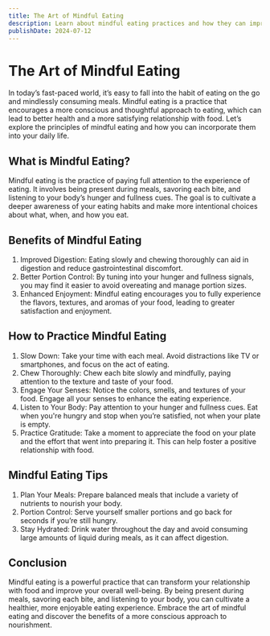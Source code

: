 ```yaml
---
title: The Art of Mindful Eating
description: Learn about mindful eating practices and how they can improve your relationship with food and enhance overall well-being.
publishDate: 2024-07-12
---
```


# The Art of Mindful Eating

In today’s fast-paced world, it’s easy to fall into the habit of eating on the go and mindlessly consuming meals. Mindful eating is a practice that encourages a more conscious and thoughtful approach to eating, which can lead to better health and a more satisfying relationship with food. Let’s explore the principles of mindful eating and how you can incorporate them into your daily life.

## What is Mindful Eating?

Mindful eating is the practice of paying full attention to the experience of eating. It involves being present during meals, savoring each bite, and listening to your body’s hunger and fullness cues. The goal is to cultivate a deeper awareness of your eating habits and make more intentional choices about what, when, and how you eat.

## Benefits of Mindful Eating

1. Improved Digestion: Eating slowly and chewing thoroughly can aid in digestion and reduce gastrointestinal discomfort.
2. Better Portion Control: By tuning into your hunger and fullness signals, you may find it easier to avoid overeating and manage portion sizes.
3. Enhanced Enjoyment: Mindful eating encourages you to fully experience the flavors, textures, and aromas of your food, leading to greater satisfaction and enjoyment.

## How to Practice Mindful Eating

1. Slow Down: Take your time with each meal. Avoid distractions like TV or smartphones, and focus on the act of eating.
2. Chew Thoroughly: Chew each bite slowly and mindfully, paying attention to the texture and taste of your food.
3. Engage Your Senses: Notice the colors, smells, and textures of your food. Engage all your senses to enhance the eating experience.
4. Listen to Your Body: Pay attention to your hunger and fullness cues. Eat when you're hungry and stop when you’re satisfied, not when your plate is empty.
5. Practice Gratitude: Take a moment to appreciate the food on your plate and the effort that went into preparing it. This can help foster a positive relationship with food.

## Mindful Eating Tips

1. Plan Your Meals: Prepare balanced meals that include a variety of nutrients to nourish your body.
2. Portion Control: Serve yourself smaller portions and go back for seconds if you’re still hungry.
3. Stay Hydrated: Drink water throughout the day and avoid consuming large amounts of liquid during meals, as it can affect digestion.

## Conclusion

Mindful eating is a powerful practice that can transform your relationship with food and improve your overall well-being. By being present during meals, savoring each bite, and listening to your body, you can cultivate a healthier, more enjoyable eating experience. Embrace the art of mindful eating and discover the benefits of a more conscious approach to nourishment.
